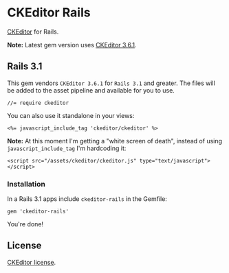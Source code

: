 # CKEditor Rails

[CKEditor][ckeditor] for Rails.

**Note:** Latest gem version uses [CKEditor 3.6.1][3.6.1].

## Rails 3.1

This gem vendors `CKEditor 3.6.1` for `Rails 3.1` and greater. The files will
be added to the asset pipeline and available for you to use.

    //= require ckeditor

You can also use it standalone in your views:

    <%= javascript_include_tag 'ckeditor/ckeditor' %>

**Note:** At this moment I'm getting a "white screen of death", instead of
using `javascript_include_tag` I'm hardcoding it:

    <script src="/assets/ckeditor/ckeditor.js" type="text/javascript"></script>

### Installation

In a Rails 3.1 apps include `ckeditor-rails` in the Gemfile:

    gem 'ckeditor-rails'

You're done!

## License

[CKEditor license][ckeditor_license].

[ckeditor_license]: http://ckeditor.com/license
[ckeditor]: http://ckeditor.com/
[3.6.1]: http://ckeditor.com/blog/CKEditor_3.6.1_released
